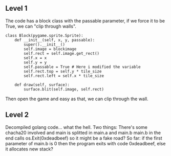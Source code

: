 ## Level 1
The code has a block class with the passable parameter, if we force it to be True, we can "clip through walls".
```
class Block(pygame.sprite.Sprite):
    def __init__(self, x, y, passable):
        super().__init__()
        self.image = blockimage
        self.rect = self.image.get_rect()
        self.x = x
        self.y = y
        self.passable = True # Here i modified the variable
        self.rect.top = self.y * tile_size
        self.rect.left = self.x * tile_size

    def draw(self, surface):
        surface.blit(self.image, self.rect)
```
Then open the game and easy as that, we can clip through the wall.
## Level 2
Decompiled golang code... what the hell.
Two things:
There's some chacha20 involved and main is splitted in main.a and main.b
main.b in the end calls os.Exit(0xdeadbeef) so it might be a fake road? 
So far: if the first parameter of main.b is 0 then the program exits with code 0xdeadbeef, else it allocates new stack?